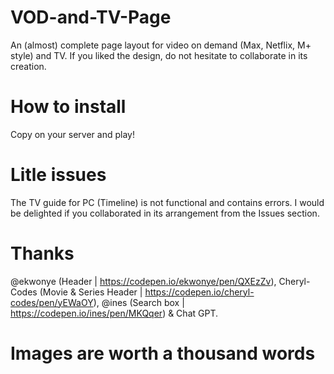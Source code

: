 # VOD-and-TV-Page
An (almost) complete page layout for video on demand (Max, Netflix, M+ style) and TV. If you liked the design, do not hesitate to collaborate in its creation.

# How to install
Copy on your server and play!

# Litle issues
The TV guide for PC (Timeline) is not functional and contains errors. I would be delighted if you collaborated in its arrangement from the Issues section.

# Thanks

@ekwonye (Header | https://codepen.io/ekwonye/pen/QXEzZv), Cheryl-Codes (Movie & Series Header | https://codepen.io/cheryl-codes/pen/yEWaOY), @ines (Search box | https://codepen.io/ines/pen/MKQqer) & Chat GPT.

# Images are worth a thousand words

